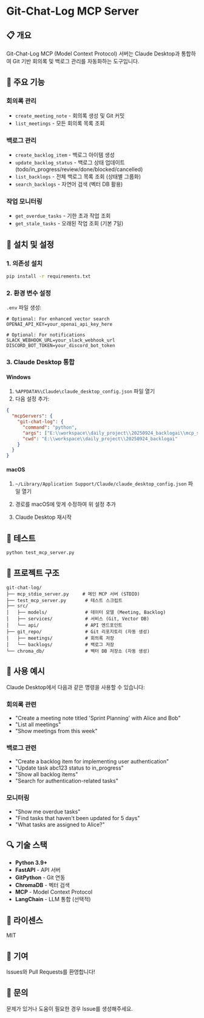 # Git-Chat-Log MCP Server

## 📋 개요

Git-Chat-Log MCP (Model Context Protocol) 서버는 Claude Desktop과 통합하여 Git 기반 회의록 및 백로그 관리를 자동화하는 도구입니다.

## 🚀 주요 기능

### 회의록 관리
- `create_meeting_note` - 회의록 생성 및 Git 커밋
- `list_meetings` - 모든 회의록 목록 조회

### 백로그 관리
- `create_backlog_item` - 백로그 아이템 생성
- `update_backlog_status` - 백로그 상태 업데이트 (todo/in_progress/review/done/blocked/cancelled)
- `list_backlogs` - 전체 백로그 목록 조회 (상태별 그룹화)
- `search_backlogs` - 자연어 검색 (벡터 DB 활용)

### 작업 모니터링
- `get_overdue_tasks` - 기한 초과 작업 조회
- `get_stale_tasks` - 오래된 작업 조회 (기본 7일)

## 🔧 설치 및 설정

### 1. 의존성 설치

```bash
pip install -r requirements.txt
```

### 2. 환경 변수 설정

`.env` 파일 생성:
```env
# Optional: For enhanced vector search
OPENAI_API_KEY=your_openai_api_key_here

# Optional: For notifications
SLACK_WEBHOOK_URL=your_slack_webhook_url
DISCORD_BOT_TOKEN=your_discord_bot_token
```

### 3. Claude Desktop 통합

#### Windows
1. `%APPDATA%\Claude\claude_desktop_config.json` 파일 열기
2. 다음 설정 추가:

```json
{
  "mcpServers": {
    "git-chat-log": {
      "command": "python",
      "args": ["E:\\workspace\\daily_project\\20250924_backlogai\\mcp_stdio_server.py"],
      "cwd": "E:\\workspace\\daily_project\\20250924_backlogai"
    }
  }
}
```

#### macOS
1. `~/Library/Application Support/Claude/claude_desktop_config.json` 파일 열기
2. 경로를 macOS에 맞게 수정하여 위 설정 추가

3. Claude Desktop 재시작

## 🧪 테스트

```bash
python test_mcp_server.py
```

## 📁 프로젝트 구조

```
git-chat-log/
├── mcp_stdio_server.py     # 메인 MCP 서버 (STDIO)
├── test_mcp_server.py       # 테스트 스크립트
├── src/
│   ├── models/              # 데이터 모델 (Meeting, Backlog)
│   ├── services/            # 서비스 (Git, Vector DB)
│   └── api/                 # API 엔드포인트
├── git_repo/                # Git 리포지토리 (자동 생성)
│   ├── meetings/            # 회의록 저장
│   └── backlogs/            # 백로그 저장
└── chroma_db/               # 벡터 DB 저장소 (자동 생성)
```

## 💬 사용 예시

Claude Desktop에서 다음과 같은 명령을 사용할 수 있습니다:

### 회의록 관련
- "Create a meeting note titled 'Sprint Planning' with Alice and Bob"
- "List all meetings"
- "Show meetings from this week"

### 백로그 관련
- "Create a backlog item for implementing user authentication"
- "Update task abc123 status to in_progress"
- "Show all backlog items"
- "Search for authentication-related tasks"

### 모니터링
- "Show me overdue tasks"
- "Find tasks that haven't been updated for 5 days"
- "What tasks are assigned to Alice?"

## 🔍 기술 스택

- **Python 3.9+**
- **FastAPI** - API 서버
- **GitPython** - Git 연동
- **ChromaDB** - 벡터 검색
- **MCP** - Model Context Protocol
- **LangChain** - LLM 통합 (선택적)

## 📝 라이센스

MIT

## 🤝 기여

Issues와 Pull Requests를 환영합니다!

## 📧 문의

문제가 있거나 도움이 필요한 경우 Issue를 생성해주세요.